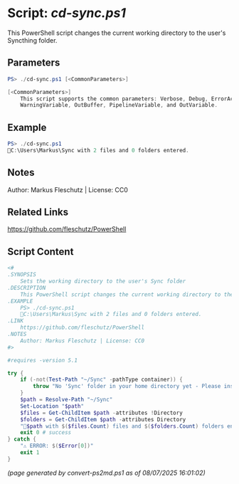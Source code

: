 Script: *cd-sync.ps1*
========================

This PowerShell script changes the current working directory to the user's Syncthing folder.

Parameters
----------
```powershell
PS> ./cd-sync.ps1 [<CommonParameters>]

[<CommonParameters>]
    This script supports the common parameters: Verbose, Debug, ErrorAction, ErrorVariable, WarningAction, 
    WarningVariable, OutBuffer, PipelineVariable, and OutVariable.
```

Example
-------
```powershell
PS> ./cd-sync.ps1
📂C:\Users\Markus\Sync with 2 files and 0 folders entered.

```

Notes
-----
Author: Markus Fleschutz | License: CC0

Related Links
-------------
https://github.com/fleschutz/PowerShell

Script Content
--------------
```powershell
<#
.SYNOPSIS
	Sets the working directory to the user's Sync folder
.DESCRIPTION
	This PowerShell script changes the current working directory to the user's Syncthing folder.
.EXAMPLE
	PS> ./cd-sync.ps1
	📂C:\Users\Markus\Sync with 2 files and 0 folders entered.
.LINK
	https://github.com/fleschutz/PowerShell
.NOTES
	Author: Markus Fleschutz | License: CC0
#>

#requires -version 5.1

try {
	if (-not(Test-Path "~/Sync" -pathType container)) {
		throw "No 'Sync' folder in your home directory yet - Please install Syncthing."
	}
	$path = Resolve-Path "~/Sync"
	Set-Location "$path"
	$files = Get-ChildItem $path -attributes !Directory
	$folders = Get-ChildItem $path -attributes Directory
	"📂$path with $($files.Count) files and $($folders.Count) folders entered."
	exit 0 # success
} catch {
	"⚠️ ERROR: $($Error[0])"
	exit 1
}
```

*(page generated by convert-ps2md.ps1 as of 08/07/2025 16:01:02)*

